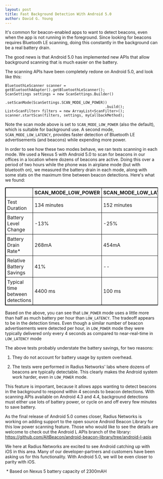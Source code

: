 ```yaml
---
layout: post
title: Fast Background Detection With Android 5.0
author: David G. Young
---
```

It's common for beacon-enabled apps to want to detect beacons, even when the app is not running in the foreground.  Since looking for beacons requires Bluetooth LE scanning, doing this constantly in the background can be a real battery drain.  

The good news is that Android 5.0 has implemented new APIs that allow background scanning that is much easier on the battery.

The scanning APIs have been completely redone on Android 5.0, and look like this:

   ```
   BluetoothLeScanner scanner = getBluetoothAdapter().getBluetoothLeScanner();
   ScanSettings settings = new ScanSettings.Builder()
                                                 .setScanMode(ScanSettings.SCAN_MODE_LOW_POWER))
                                                 .build();
   List<ScanFilter> filters = new ArrayList<ScanFilter>();
   scanner.startScan(filters, settings, myCallbackMethod);
   ```

Note the scan mode above is set to `SCAN_MODE_LOW_POWER` (also the default), which is suitable for background use.  A second mode, `SCAN_MODE_LOW_LATENCY`, provides faster detection of Bluetooth LE advertisements (and beacons) while expending more power.  

In order to see how these two modes behave, we ran tests scanning in each mode.  We used a Nexus 5 with Android 5.0 to scan for beacons in our offices in a location where dozens of beacons are active.   Doing this over a period of two hours while the phone was in airplane mode (but with bluetooth on), we measured the battery drain in each mode, along with some stats on the maximum time between beacon detections.   Here's what we found:


<style type="text/css">
  table.rsum {
    border-collapse: collapse;
    border: 1px solid black;
  }
  table.rsum td{
    border: 1px solid black;
    padding: 5px;
  }
  table.rsum th{
    border: 1px solid black;
    padding: 5px;
  }

</style>

<table class="rsum">
<tr><th></th><th>SCAN_MODE_LOW_POWER</th><th>SCAN_MODE_LOW_LATENCY</th></tr>
<tr><td>Test Duration</td><td>134 minutes</td><td>152 minutes</td></tr> 
<tr><td>Battery Level Change</td><td>-13%</td><td>-25%</td></tr> 
<tr><td>Battery Drain Rate*</td><td>268mA</td><td>454mA</td></tr> 
<tr><td>Relative Battery Savings</td><td>41%</td><td>--</td></tr> 
<tr><td>Typical  time between detections</td><td>4400 ms</td><td>100 ms</td></tr> 
</table>

Based on the above, you can see that `LOW_POWER` mode uses a little more than half as much battery per hour than `LOW_LATENCY`.  The tradeoff appears to be in the detection times.  Even though a similar number of beacon advertisements were detected per hour, in `LOW_POWER` mode they were typically delivered only every 4 seconds as compared to near-real-time in `LOW_LATENCY` mode

The above tests probably understate the battery savings, for two reasons:

1. They do not account for battery usage by system overhead.

2. The tests were performed in Radius Networks' labs where dozens of beacons are typically detectable.  This clearly makes the Android system work harder, even in `LOW_POWER` mode.

This feature is important, because it allows apps wanting to detect beacons in the background to respond within 4 seconds to beacon detections.  With scanning APIs available on Android 4.3 and 4.4, background detections must either use lots of battery power, or cycle on and off every few minutes to save battery.

As the final release of Android 5.0 comes closer, Radius Networks is working on adding support to the open source Android Beacon Library for this low power scanning feature.  Those who would like to see the details are welcome to check out the Android L APIs branch of the library:  https://github.com/AltBeacon/android-beacon-library/tree/android-l-apis

We here at Radius Networks are excited to see Android catching up with iOS in this area.  Many of our developer-partners and customers have been asking us for this functionality.  With Android 5.0, we will be even closer to parity with iOS.

&nbsp;* Based on Nexus 5 battery capacity of 2300mAH
